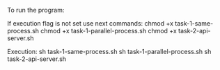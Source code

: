 To run the program:

If execution flag is not set use next commands:
chmod +x task-1-same-process.sh
chmod +x task-1-parallel-process.sh
chmod +x task-2-api-server.sh

Execution:
sh task-1-same-process.sh
sh task-1-parallel-process.sh
sh task-2-api-server.sh

